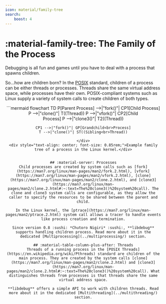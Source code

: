 ```yaml
---
icon: material/family-tree
search:
    boost: 4
---
```

# :material-family-tree: The Family of the Process
Debugging is all fun and games until you have to deal with a process that spawns children. 

So...how are children born? In the [POSIX](https://en.wikipedia.org/wiki/POSIX) standard, children of a process can be either threads or processes. Threads share the same virtual address space, while processes have their own. POSIX-compliant systems such as Linux supply a variety of system calls to create children of both types.

<div align="center">
```mermaid
flowchart TD
    P[Parent Process] -->|"fork()"| CP1[Child Process]
    P -->|"clone()"| T((Thread))
    P -->|"vfork()"| CP2[Child<br>Process]
    P -->|"clone3()"| T2((Thread))
    
    CP1 -->|"fork()"| GP[Grandchild<br>Process]
    T -->|"clone()"| ST((Sibling<br>Thread))
```
</div>
<div style="text-align: center; font-size: 0.85rem;">Example family tree of a process in the Linux kernel.</div>


## :material-server: Processes
Child processes are created by system calls such as [fork](https://man7.org/linux/man-pages/man2/fork.2.html), [vfork](https://man7.org/linux/man-pages/man2/vfork.2.html), [clone](https://man7.org/linux/man-pages/man2/clone.2.html), and [clone3](https://man7.org/linux/man-pages/man2/clone.2.html#:~:text=The%20clone3()%20system%20call). The clone and clone3 system calls are configurable, as they allow the caller to specify the resources to be shared between the parent and child.

In the Linux kernel, the [ptrace](https://man7.org/linux/man-pages/man2/ptrace.2.html) system call allows a tracer to handle events like process creation and termination.

Since version 0.8 :sushi: *Chutoro Nigiri* :sushi:, **libdebug** supports handling children process. Read more about it in the dedicated [Multiprocessing](../multiprocessing/) section.

## :material-table-column-plus-after: Threads
Threads of a running process in the [POSIX Threads](https://en.wikipedia.org/wiki/Pthreads) standard are children of the main process. They are created by the system calls [clone](https://man7.org/linux/man-pages/man2/clone.2.html) and [clone3](https://man7.org/linux/man-pages/man2/clone.2.html#:~:text=The%20clone3()%20system%20call). What distinguishes threads from processes is that threads share the same virtual address space.

**libdebug** offers a simple API to work with children threads. Read more about it in the dedicated [Multithreading](../multithreading/) section.